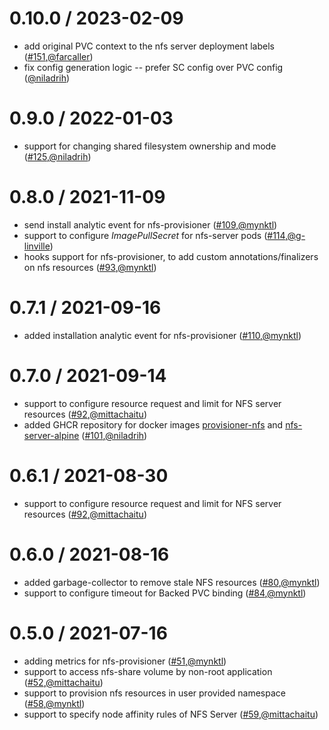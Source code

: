 0.10.0 / 2023-02-09
========================
* add original PVC context to the nfs server deployment labels ([#151](https://github.com/openebs/dynamic-nfs-provisioner/pull/151),[@farcaller](https://github.com/farcaller))
* fix config generation logic -- prefer SC config over PVC config ([@niladrih](https://github.com/niladrih))

0.9.0 / 2022-01-03
========================
* support for changing shared filesystem ownership and mode ([#125](https://github.com/openebs/dynamic-nfs-provisioner/pull/125),[@niladrih](https://github.com/niladrih))

0.8.0 / 2021-11-09
========================
* send install analytic event for nfs-provisioner ([#109](https://github.com/openebs/dynamic-nfs-provisioner/pull/109),[@mynktl](https://github.com/mynktl))
* support to configure *ImagePullSecret* for nfs-server pods ([#114](https://github.com/openebs/dynamic-nfs-provisioner/pull/114),[@g-linville](https://github.com/g-linville))
* hooks support for nfs-provisioner, to add custom annotations/finalizers on nfs resources ([#93](https://github.com/openebs/dynamic-nfs-provisioner/pull/93),[@mynktl](https://github.com/mynktl))


0.7.1 / 2021-09-16
========================
* added installation analytic event for nfs-provisioner ([#110](https://github.com/openebs/dynamic-nfs-provisioner/pull/110),[@mynktl](https://github.com/mynktl))


0.7.0 / 2021-09-14
========================
* support to configure resource request and limit for NFS server resources ([#92](https://github.com/openebs/dynamic-nfs-provisioner/pull/92),[@mittachaitu](https://github.com/mittachaitu))
* added GHCR repository for docker images [provisioner-nfs](https://github.com/openebs/dynamic-nfs-provisioner/pkgs/container/provisioner-nfs) and [nfs-server-alpine](https://github.com/openebs/dynamic-nfs-provisioner/pkgs/container/nfs-server-alpine) ([#101](https://github.com/openebs/dynamic-nfs-provisioner/pull/101),[@niladrih](https://github.com/niladrih))


0.6.1 / 2021-08-30
========================
* support to configure resource request and limit for NFS server resources ([#92](https://github.com/openebs/dynamic-nfs-provisioner/pull/92),[@mittachaitu](https://github.com/mittachaitu))


0.6.0 / 2021-08-16
========================
* added garbage-collector to remove stale NFS resources ([#80](https://github.com/openebs/dynamic-nfs-provisioner/pull/80),[@mynktl](https://github.com/mynktl))
* support to configure timeout for Backed PVC binding ([#84](https://github.com/openebs/dynamic-nfs-provisioner/pull/84),[@mynktl](https://github.com/mynktl))


0.5.0 / 2021-07-16
========================
* adding metrics for nfs-provisioner ([#51](https://github.com/openebs/dynamic-nfs-provisioner/pull/51),[@mynktl](https://github.com/mynktl))
* support to access nfs-share volume by non-root application ([#52](https://github.com/openebs/dynamic-nfs-provisioner/pull/52),[@mittachaitu](https://github.com/mittachaitu))
* support to provision nfs resources in user provided namespace ([#58](https://github.com/openebs/dynamic-nfs-provisioner/pull/58),[@mynktl](https://github.com/mynktl))
* support to specify node affinity rules of NFS Server ([#59](https://github.com/openebs/dynamic-nfs-provisioner/pull/59),[@mittachaitu](https://github.com/mittachaitu))
